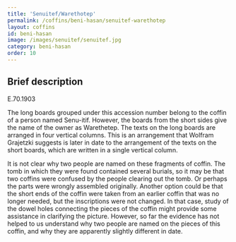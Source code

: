 ```yaml
---
title: 'Senuitef/Warethotep'
permalink: /coffins/beni-hasan/senuitef-warethotep
layout: coffins
id: beni-hasan
image: /images/senuitef/senuitef.jpg
category: beni-hasan
order: 10
---
```


## Brief description

E.70.1903

The long boards grouped under this accession number belong to the coffin of a person named Senu-itif.
However, the boards from the short sides give the name of the owner as Warethetep.
The texts on the long boards are arranged in four vertical columns. This is an arrangement that Wolfram Grajetzki
suggests is later in date to the arrangement of the texts on the short boards, which are written in a single vertical column.

It is not clear why two people are named on these fragments of coffin. The tomb in which they were found contained several burials,
so it may be that two coffins were confused by the people clearing out the tomb.
Or perhaps the parts were wrongly assembled originally. Another option could be that the short ends of the coffin were taken
from an earlier coffin that was no longer needed, but the inscriptions were not changed. In that case, study of the dowel holes
connecting the pieces of the coffin might provide some assistance in clarifying the picture. However, so far the evidence
has not helped to us understand why two people are named on the pieces of this coffin, and why they are apparently slightly different
in date.
